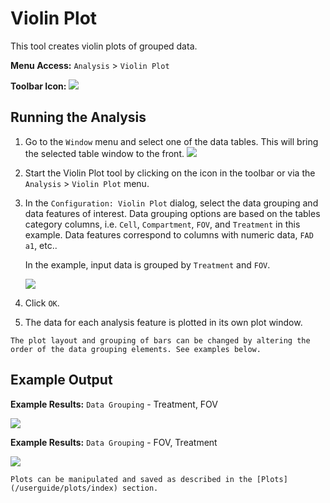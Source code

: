 # Violin Plot

This tool creates violin plots of grouped data.

**Menu Access:** `Analysis` > `Violin Plot`

**Toolbar Icon:** ![](/images/analysis/violinplot.png)

## Running the Analysis

1. Go to the `Window` menu and select one of the data tables. This will bring the selected table window to the front.
    ![](/images/data/dataframe.png)

2. Start the Violin Plot tool by clicking on the icon in the toolbar or via the `Analysis` > `Violin Plot` menu.

3. In the `Configuration: Violin Plot` dialog, select the data grouping and data features of interest. Data grouping options are based on the tables category columns,  i.e. `Cell`, `Compartment`, `FOV`, and `Treatment` in this example. Data features correspond to columns with numeric data, `FAD a1`, etc..

    In the example, input data is grouped by `Treatment` and `FOV`.  

    ![](/images/analysis/violinplot-config-grouping.png)

4. Click `OK`.

5. The data for each analysis feature is plotted in its own plot window.

```{note}
The plot layout and grouping of bars can be changed by altering the order of the data grouping elements. See examples below.
```

## Example Output

**Example Results:** `Data Grouping` - Treatment, FOV

![](/images/analysis/violinplot-result1-grouping.png)


**Example Results:** `Data Grouping` - FOV, Treatment

![](/images/analysis/violinplot-result2-grouping.png)

```{note}
Plots can be manipulated and saved as described in the [Plots](/userguide/plots/index) section.
